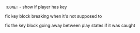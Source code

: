 `!DONE!` - show if player has key

fix key block breaking when it's not supposed to

fix the key block going away between play states if it was caught
